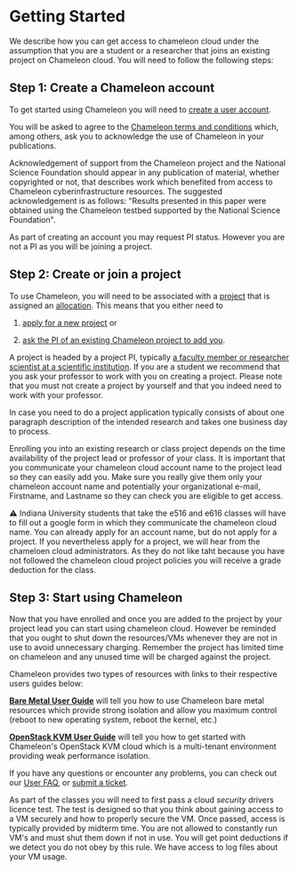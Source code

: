 # Getting Started

We describe how you can get access to chameleon cloud under the
assumption that you are a student or a researcher that joins an existing
project on Chameleon cloud. You will need to follow the following steps:

## Step 1: Create a Chameleon account

To get started using Chameleon you will need to [create a user
account](https://www.chameleoncloud.org/register).

You will be asked to agree to the [Chameleon terms and
conditions](https://www.chameleoncloud.org/terms/view/site-terms/1.00/)
which, among others, ask you to acknowledge the use of Chameleon in your
publications.

Acknowledgement of support from the Chameleon project and the National
Science Foundation should appear in any publication of material, whether
copyrighted or not, that describes work which benefited from access to
Chameleon cyberinfrastructure resources. The suggested acknowledgement
is as follows: "Results presented in this paper were obtained using the
Chameleon testbed supported by the National Science Foundation".

As part of creating an account you may request PI status. However you
are not a PI as you will be joining a project.

## Step 2: Create or join a project

To use Chameleon, you will need to be associated with a
[project](https://www.chameleoncloud.org/user/projects/new/)
that is assigned an
[allocation](https://chameleoncloud.readthedocs.io/en/latest/getting-started/faq.html?highlight=allocation#project-and-allocation-management).
This means that you either need to

1.  [apply for a new
    project](https://www.chameleoncloud.org/user/projects/new/) or

2.  [ask the PI of an existing Chameleon project to add
    you](https://chameleoncloud.readthedocs.io/en/latest/getting-started/faq.html?highlight=allocation#my-pi-professor-colleague-already-has-a-chameleon-project-how-do-i-get-added-as-a-user-on-the-project).

A project is headed by a project PI, typically [a faculty member or
researcher scientist at a scientific
institution](https://chameleoncloud.readthedocs.io/en/latest/getting-started/faq.html?highlight=allocation#my-pi-professor-colleague-already-has-a-chameleon-project-how-do-i-get-added-as-a-user-on-the-project).
If you are a student we recommend that you ask your professor to work
with you on creating a project. Please note that you must not create a
project by yourself and that you indeed need to work with your
professor.

In case you need to do a project application typically consists of about
one paragraph description of the intended research and takes one
business day to process.

Enrolling you into an existing research or class project depends on the
time availability of the project lead or professor of your class. It is
important that you communicate your chameleon cloud account name to the
project lead so they can easily add you. Make sure you really give them
only your chameleon account name and potentially your organizational
e-mail, Firstname, and Lastname so they can check you are eligible to
get access.

:warning: Indiana University students that take the e516 and e616
classes will have to fill out a google form in which they communicate
the chameleon cloud name. You can already apply for an account name,
but do not apply for a project. If you nevertheless apply for a
project, we will hear from the chameloen cloud administrators. As they
do not like taht because you have not followed the chameleon cloud
project policies you will receive a grade deduction for the class.

## Step 3: Start using Chameleon

Now that you have enrolled and once you are added to the project by your
project lead you can start using chameleon cloud. However be reminded
that you ought to shut down the resources/VMs whenever they are not in
use to avoid unnecessary charging. Remember the project has limited time
on chameleon and any unused time will be charged against the project.

Chameleon provides two types of resources with links to their respective
users guides below:

**[Bare Metal User
Guide](https://chameleoncloud.readthedocs.io/en/latest/technical/baremetal.html?highlight=bare%20metal)**
will tell you how to use Chameleon bare metal resources which provide
strong isolation and allow you maximum control (reboot to new operating
system, reboot the kernel, etc.)

**[OpenStack KVM User
Guide](https://chameleoncloud.readthedocs.io/en/latest/technical/kvm.html?highlight=kvm)**
will tell you how to get started with Chameleon's OpenStack KVM cloud
which is a multi-tenant environment providing weak performance
isolation.

If you have any questions or encounter any problems, you can check out
our [User FAQ](https://chameleoncloud.readthedocs.io/en/latest/getting-started/faq.html?highlight=question), or
[submit a ticket](https://www.chameleoncloud.org/user/help/).

As part of the classes you will need to first pass a cloud *security*
drivers licence test. The test is designed so that you think about
gaining access to a VM securely and how to properly secure the VM. Once
passed, access is typically provided by midterm time. You are not
allowed to constantly run VM's and must shut them down if not in use.
You will get point deductions if we detect you do not obey by this rule.
We have access to log files about your VM usage.
